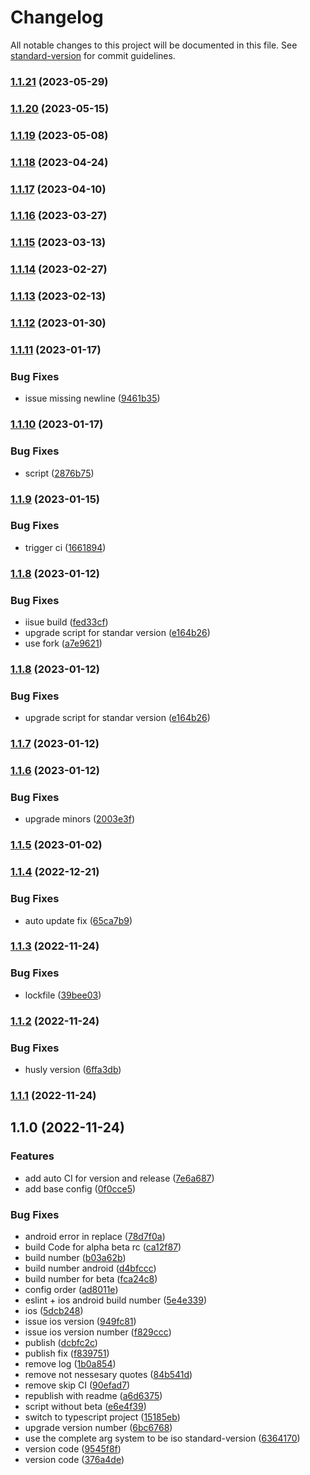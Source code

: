 # Changelog

All notable changes to this project will be documented in this file. See [standard-version](https://github.com/conventional-changelog/standard-version) for commit guidelines.

### [1.1.21](https://github.com/Cap-go/capacitor-standard-version/compare/v1.1.20...v1.1.21) (2023-05-29)

### [1.1.20](https://github.com/Cap-go/capacitor-standard-version/compare/v1.1.19...v1.1.20) (2023-05-15)

### [1.1.19](https://github.com/Cap-go/capacitor-standard-version/compare/v1.1.18...v1.1.19) (2023-05-08)

### [1.1.18](https://github.com/Cap-go/capacitor-standard-version/compare/v1.1.17...v1.1.18) (2023-04-24)

### [1.1.17](https://github.com/Cap-go/capacitor-standard-version/compare/v1.1.16...v1.1.17) (2023-04-10)

### [1.1.16](https://github.com/Cap-go/capacitor-standard-version/compare/v1.1.15...v1.1.16) (2023-03-27)

### [1.1.15](https://github.com/Cap-go/capacitor-standard-version/compare/v1.1.14...v1.1.15) (2023-03-13)

### [1.1.14](https://github.com/Cap-go/capacitor-standard-version/compare/v1.1.13...v1.1.14) (2023-02-27)

### [1.1.13](https://github.com/Cap-go/capacitor-standard-version/compare/v1.1.12...v1.1.13) (2023-02-13)

### [1.1.12](https://github.com/Cap-go/capacitor-standard-version/compare/v1.1.11...v1.1.12) (2023-01-30)

### [1.1.11](https://github.com/Cap-go/capacitor-standard-version/compare/v1.1.10...v1.1.11) (2023-01-17)


### Bug Fixes

* issue missing newline ([9461b35](https://github.com/Cap-go/capacitor-standard-version/commit/9461b35d5c4ce509e019027f1e2aa8f0e2720fae))

### [1.1.10](https://github.com/Cap-go/capacitor-standard-version/compare/v1.1.9...v1.1.10) (2023-01-17)


### Bug Fixes

* script ([2876b75](https://github.com/Cap-go/capacitor-standard-version/commit/2876b7572f94fc6de226603cd63f2a47da3cd6e7))

### [1.1.9](https://github.com/Cap-go/capacitor-standard-version/compare/v1.1.8...v1.1.9) (2023-01-15)


### Bug Fixes

* trigger ci ([1661894](https://github.com/Cap-go/capacitor-standard-version/commit/1661894a11578c8423408d1cf1491aa331dec9d9))

### [1.1.8](https://github.com/Cap-go/capacitor-standard-version/compare/v1.1.7...v1.1.8) (2023-01-12)


### Bug Fixes

* iisue build ([fed33cf](https://github.com/Cap-go/capacitor-standard-version/commit/fed33cf808a65a7b7a405186d3cd83f0b8dcb650))
* upgrade script for standar version ([e164b26](https://github.com/Cap-go/capacitor-standard-version/commit/e164b261a822504d4d2c7e6b4917bbe3281e7884))
* use fork ([a7e9621](https://github.com/Cap-go/capacitor-standard-version/commit/a7e9621b9cc54dc3b9dd4f17b05b1e6882abbb96))

### [1.1.8](https://github.com/Cap-go/capacitor-standard-version/compare/v1.1.7...v1.1.8) (2023-01-12)


### Bug Fixes

* upgrade script for standar version ([e164b26](https://github.com/Cap-go/capacitor-standard-version/commit/e164b261a822504d4d2c7e6b4917bbe3281e7884))

### [1.1.7](https://github.com/Cap-go/capacitor-standard-version/compare/v1.1.6...v1.1.7) (2023-01-12)

### [1.1.6](https://github.com/Cap-go/capacitor-standard-version/compare/v1.1.5...v1.1.6) (2023-01-12)


### Bug Fixes

* upgrade minors ([2003e3f](https://github.com/Cap-go/capacitor-standard-version/commit/2003e3f0649651dc97e8da059f6ae3a194872cc9))

### [1.1.5](https://github.com/Cap-go/capacitor-standard-version/compare/v1.1.4...v1.1.5) (2023-01-02)

### [1.1.4](https://github.com/Cap-go/capacitor-standard-version/compare/v1.1.3...v1.1.4) (2022-12-21)


### Bug Fixes

* auto update fix ([65ca7b9](https://github.com/Cap-go/capacitor-standard-version/commit/65ca7b94f3ddd050f702168ef3b59b8ea8571d4d))

### [1.1.3](https://github.com/Cap-go/capacitor-standard-version/compare/v1.1.2...v1.1.3) (2022-11-24)


### Bug Fixes

* lockfile ([39bee03](https://github.com/Cap-go/capacitor-standard-version/commit/39bee035ad89598d8dd2c71b9e8bd77b7436198c))

### [1.1.2](https://github.com/Cap-go/capacitor-standard-version/compare/v1.1.1...v1.1.2) (2022-11-24)


### Bug Fixes

* husly version ([6ffa3db](https://github.com/Cap-go/capacitor-standard-version/commit/6ffa3db65d1f93344aaf221afcc023e56ede98de))

### [1.1.1](https://github.com/Cap-go/capacitor-standard-version/compare/v1.1.0...v1.1.1) (2022-11-24)

## 1.1.0 (2022-11-24)


### Features

* add auto CI for version and release ([7e6a687](https://github.com/Cap-go/capacitor-standard-version/commit/7e6a687b0017fb542b980aeeb22a3a1cc16070d0))
* add base config ([0f0cce5](https://github.com/Cap-go/capacitor-standard-version/commit/0f0cce54ff7b8d1d0724117e450f3341b0adae3d))


### Bug Fixes

* android error in replace ([78d7f0a](https://github.com/Cap-go/capacitor-standard-version/commit/78d7f0a13bf04236c2a156a76befd9139a52ef12))
* build Code for alpha beta rc ([ca12f87](https://github.com/Cap-go/capacitor-standard-version/commit/ca12f871c3a68afd6224485458a51a48f25f5832))
* build number ([b03a62b](https://github.com/Cap-go/capacitor-standard-version/commit/b03a62b5e3b34b2f6440cbbb4ba8c6de20e1595b))
* build number android ([d4bfccc](https://github.com/Cap-go/capacitor-standard-version/commit/d4bfcccc7a152f0e0b88b541312f0cc0149cc130))
* build number for beta ([fca24c8](https://github.com/Cap-go/capacitor-standard-version/commit/fca24c845e40dd749505483fb436263ced39296c))
* config order ([ad8011e](https://github.com/Cap-go/capacitor-standard-version/commit/ad8011ebe931bb74afdc1720dbfdbf0cbc18aea2))
* eslint + ios android build number ([5e4e339](https://github.com/Cap-go/capacitor-standard-version/commit/5e4e339c974ef447dfcf74d22caf3847f8e77877))
* ios ([5dcb248](https://github.com/Cap-go/capacitor-standard-version/commit/5dcb2487538e01c92c94751a1531bc8a73eeee2f))
* issue ios version ([949fc81](https://github.com/Cap-go/capacitor-standard-version/commit/949fc81d9a1e55e8f22fe288e57a60077df9eb01))
* issue ios version number ([f829ccc](https://github.com/Cap-go/capacitor-standard-version/commit/f829cccbfa6552f313d64d56d0d3e097b62d3e16))
* publish ([dcbfc2c](https://github.com/Cap-go/capacitor-standard-version/commit/dcbfc2c9676533f8279dfa7751beeec5a031ffaa))
* publish fix ([f839751](https://github.com/Cap-go/capacitor-standard-version/commit/f839751c80884d056645908994d1968267a19b1f))
* remove log ([1b0a854](https://github.com/Cap-go/capacitor-standard-version/commit/1b0a854c03823c0f9793e4a5864c42356f9051fb))
* remove not nessesary quotes ([84b541d](https://github.com/Cap-go/capacitor-standard-version/commit/84b541d3ba27fb21c802c8ff9f1117499470d4dd))
* remove skip CI ([90efad7](https://github.com/Cap-go/capacitor-standard-version/commit/90efad7424679f3649d9c9320d810403a37789f0))
* republish with readme ([a6d6375](https://github.com/Cap-go/capacitor-standard-version/commit/a6d6375c19b73fed2799ed089f6488f011318331))
* script without beta ([e6e4f39](https://github.com/Cap-go/capacitor-standard-version/commit/e6e4f39e1431c79034721878e1bfa67cf417d611))
* switch to typescript project ([15185eb](https://github.com/Cap-go/capacitor-standard-version/commit/15185eb4fbb904fb8e37b364425d4a512740af82))
* upgrade version number ([6bc6768](https://github.com/Cap-go/capacitor-standard-version/commit/6bc6768e6fd1b8429bb7f1f455a7d61298367fe6))
* use the complete arg system to be iso standard-version ([6364170](https://github.com/Cap-go/capacitor-standard-version/commit/63641706ad125199047b11dc9da080d28375c76b))
* version code ([9545f8f](https://github.com/Cap-go/capacitor-standard-version/commit/9545f8f0ca56fd8a2f9cedd4453c675c3ac24298))
* version code ([376a4de](https://github.com/Cap-go/capacitor-standard-version/commit/376a4defc5d8b63e6beadace893cbc5c1cb46ba0))
